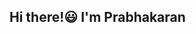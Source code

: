 ## Hi there!😃 I'm Prabhakaran

<!--
💼 Work Experience
Data Analyst
📍 Latent View Analytics Ltd., Chennai, India
📅 Sep 2022 - Present

📊 Built and managed Power BI and Tableau dashboards to track marketing campaigns and media trends.
📈 Conducted A/B testing, resulting in optimized revenue and deeper audience insights.
🛠️ Developed SQL pipelines for ETL tasks and automated regular reports to streamline processes.
🏆 Encore Award Winner (Q2 2024) for exceptional performance!
-->
